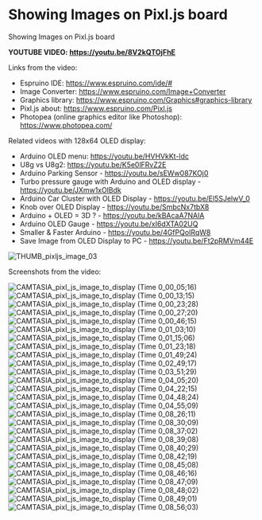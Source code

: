 # Showing Images on Pixl.js board
Showing Images on Pixl.js board

**YOUTUBE VIDEO: https://youtu.be/8V2kQTOjFhE**

Links from the video:
- Espruino IDE: https://www.espruino.com/ide/#
- Image Converter: https://www.espruino.com/Image+Converter
- Graphics library: https://www.espruino.com/Graphics#graphics-library
- Pixl.js about: https://www.espruino.com/Pixl.js
- Photopea (online graphics editor like Photoshop): https://www.photopea.com/


Related videos with 128x64 OLED display:
- Arduino OLED menu: https://youtu.be/HVHVkKt-ldc
- U8g vs U8g2: https://youtu.be/K5e0lFRvZ2E
- Arduino Parking Sensor - https://youtu.be/sEWw087KOj0
- Turbo pressure gauge with Arduino and OLED display - https://youtu.be/JXmw1xOlBdk
- Arduino Car Cluster with OLED Display - https://youtu.be/El5SJelwV_0
- Knob over OLED Display - https://youtu.be/SmbcNx7tbX8
- Arduino + OLED = 3D ? - https://youtu.be/kBAcaA7NAlA
- Arduino OLED Gauge - https://youtu.be/xI6dXTA02UQ
- Smaller & Faster Arduino - https://youtu.be/4GfPQoIRqW8
- Save Image from OLED Display to PC - https://youtu.be/Ft2pRMVm44E





![THUMB_pixljs_image_03](https://github.com/upiir/pixl_js_images/assets/117754156/96208226-d60d-4061-8fa9-7edd39653966)


Screenshots from the video:

![CAMTASIA_pixl_js_image_to_display (Time 0_00_05;16)](https://github.com/upiir/pixl_js_images/assets/117754156/a303ac17-fc39-4d1b-92d3-e66f39ab0202)
![CAMTASIA_pixl_js_image_to_display (Time 0_00_13;15)](https://github.com/upiir/pixl_js_images/assets/117754156/d71aea73-ee6c-4891-a89d-7f50988c8638)
![CAMTASIA_pixl_js_image_to_display (Time 0_00_23;28)](https://github.com/upiir/pixl_js_images/assets/117754156/d0c9edfb-db36-4364-af05-75626e6d132c)
![CAMTASIA_pixl_js_image_to_display (Time 0_00_27;20)](https://github.com/upiir/pixl_js_images/assets/117754156/05288774-2236-4abf-822b-92a481e1157c)
![CAMTASIA_pixl_js_image_to_display (Time 0_00_46;15)](https://github.com/upiir/pixl_js_images/assets/117754156/cac199b9-bbae-4b0c-98d7-f6748f63c935)
![CAMTASIA_pixl_js_image_to_display (Time 0_01_03;10)](https://github.com/upiir/pixl_js_images/assets/117754156/a1fdfe37-417d-45d4-8ffc-02f56af19e76)
![CAMTASIA_pixl_js_image_to_display (Time 0_01_15;06)](https://github.com/upiir/pixl_js_images/assets/117754156/79c45cae-1277-4fac-acea-0271310eb30c)
![CAMTASIA_pixl_js_image_to_display (Time 0_01_23;18)](https://github.com/upiir/pixl_js_images/assets/117754156/1ff8348f-05c9-4210-acd1-437b18c9925b)
![CAMTASIA_pixl_js_image_to_display (Time 0_01_49;24)](https://github.com/upiir/pixl_js_images/assets/117754156/78512b6a-4525-40a1-8b2b-0a30bc3e7c4d)
![CAMTASIA_pixl_js_image_to_display (Time 0_02_49;17)](https://github.com/upiir/pixl_js_images/assets/117754156/688abb3c-751b-4fa2-a1db-17a13305214c)
![CAMTASIA_pixl_js_image_to_display (Time 0_03_51;29)](https://github.com/upiir/pixl_js_images/assets/117754156/14a1fa7b-d63f-456e-aefa-47938f448e52)
![CAMTASIA_pixl_js_image_to_display (Time 0_04_05;20)](https://github.com/upiir/pixl_js_images/assets/117754156/e2efed3f-c9e9-4edc-a00e-ff076c1e2cd0)
![CAMTASIA_pixl_js_image_to_display (Time 0_04_22;15)](https://github.com/upiir/pixl_js_images/assets/117754156/996ec120-15a2-4add-8467-fb08f304cd0f)
![CAMTASIA_pixl_js_image_to_display (Time 0_04_48;24)](https://github.com/upiir/pixl_js_images/assets/117754156/be0b68b8-ddef-4711-8212-e318103aef1d)
![CAMTASIA_pixl_js_image_to_display (Time 0_04_55;09)](https://github.com/upiir/pixl_js_images/assets/117754156/1047e68a-5fa8-4a0a-b3b2-8cf4fe2597ad)
![CAMTASIA_pixl_js_image_to_display (Time 0_08_26;11)](https://github.com/upiir/pixl_js_images/assets/117754156/be5f15b3-bf7c-41ff-bc9f-7c1c621a9168)
![CAMTASIA_pixl_js_image_to_display (Time 0_08_30;09)](https://github.com/upiir/pixl_js_images/assets/117754156/807cc2a1-5b38-4901-bc88-98dd626a5312)
![CAMTASIA_pixl_js_image_to_display (Time 0_08_37;02)](https://github.com/upiir/pixl_js_images/assets/117754156/17394533-c36f-418e-b202-87a0f3fc8610)
![CAMTASIA_pixl_js_image_to_display (Time 0_08_39;08)](https://github.com/upiir/pixl_js_images/assets/117754156/57edbbeb-c789-48a4-b8c6-15439680013a)
![CAMTASIA_pixl_js_image_to_display (Time 0_08_40;29)](https://github.com/upiir/pixl_js_images/assets/117754156/d12e7645-ca4f-4243-bdd9-a76888dbfeea)
![CAMTASIA_pixl_js_image_to_display (Time 0_08_42;19)](https://github.com/upiir/pixl_js_images/assets/117754156/5119efb5-ea5e-4883-aab9-e085e65ec778)
![CAMTASIA_pixl_js_image_to_display (Time 0_08_45;08)](https://github.com/upiir/pixl_js_images/assets/117754156/d206444e-5afa-405a-b1b3-3896c3c10cff)
![CAMTASIA_pixl_js_image_to_display (Time 0_08_46;16)](https://github.com/upiir/pixl_js_images/assets/117754156/60744c57-183e-4061-b20f-caf51a8152ca)
![CAMTASIA_pixl_js_image_to_display (Time 0_08_47;09)](https://github.com/upiir/pixl_js_images/assets/117754156/e281e5b7-caa2-4301-b799-6c913b2865d9)
![CAMTASIA_pixl_js_image_to_display (Time 0_08_48;02)](https://github.com/upiir/pixl_js_images/assets/117754156/c1e398ca-147e-401f-af5f-3cbf1c6167cb)
![CAMTASIA_pixl_js_image_to_display (Time 0_08_49;01)](https://github.com/upiir/pixl_js_images/assets/117754156/4edce316-5877-4af9-a9bf-b947f494c3fb)
![CAMTASIA_pixl_js_image_to_display (Time 0_08_56;03)](https://github.com/upiir/pixl_js_images/assets/117754156/15533c9a-1f66-4cab-bed2-576c53d3ea53)

